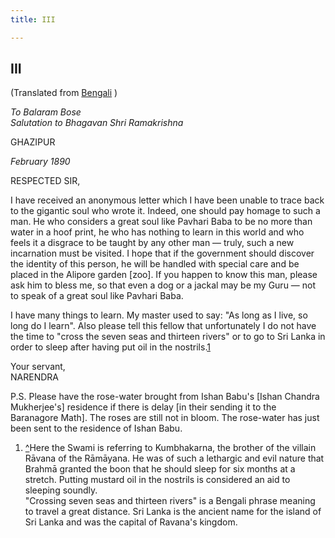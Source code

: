 ```yaml
---
title: III

---
```





  

  


## III

(Translated from [Bengali](b6032ae9003.pdf) )

*To Balaram Bose*  
*Salutation to Bhagavan Shri Ramakrishna*

GHAZIPUR

*February 1890*

RESPECTED SIR,

I have received an anonymous letter which I have been unable to trace
back to the gigantic soul who wrote it. Indeed, one should pay homage to
such a man. He who considers a great soul like Pavhari Baba to be no
more than water in a hoof print, he who has nothing to learn in this
world and who feels it a disgrace to be taught by any other man — truly,
such a new incarnation must be visited. I hope that if the government
should discover the identity of this person, he will be handled with
special care and be placed in the Alipore garden \[zoo\]. If you happen
to know this man, please ask him to bless me, so that even a dog or a
jackal may be my Guru — not to speak of a great soul like Pavhari Baba.

I have many things to learn. My master used to say: "As long as I live,
so long do I learn". Also please tell this fellow that unfortunately I
do not have the time to "cross the seven seas and thirteen rivers" or to
go to Sri Lanka in order to sleep after having put oil in the
nostrils.[1](#fn1)

Your servant,  
NARENDRA

P.S. Please have the rose-water brought from Ishan Babu's \[Ishan
Chandra Mukherjee's\] residence if there is delay \[in their sending it
to the Baranagore Math\]. The roses are still not in bloom. The
rose-water has just been sent to the residence of Ishan Babu.

1.  [^](#txt1)Here the Swami is referring to Kumbhakarna, the brother of
    the villain Rāvana of the Rāmāyana. He was of such a lethargic and
    evil nature that Brahmā granted the boon that he should sleep for
    six months at a stretch. Putting mustard oil in the nostrils is
    considered an aid to sleeping soundly.  
    "Crossing seven seas and thirteen rivers" is a Bengali phrase
    meaning to travel a great distance. Sri Lanka is the ancient name
    for the island of Sri Lanka and was the capital of Ravana's kingdom.


